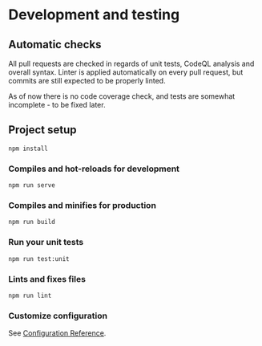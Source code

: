 # Development and testing

## Automatic checks

All pull requests are checked in regards of unit tests, CodeQL analysis and overall syntax. Linter is applied automatically on every pull request, but commits are still expected to be properly linted.

As of now there is no code coverage check, and tests are somewhat incomplete - to be fixed later.

## Project setup
```
npm install
```

### Compiles and hot-reloads for development
```
npm run serve
```

### Compiles and minifies for production
```
npm run build
```

### Run your unit tests
```
npm run test:unit
```

### Lints and fixes files
```
npm run lint
```

### Customize configuration
See [Configuration Reference](https://cli.vuejs.org/config/).
